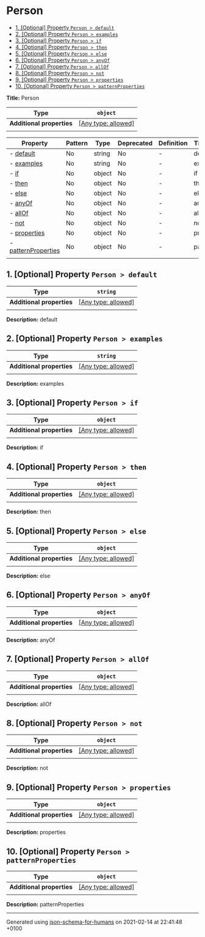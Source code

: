 # Person

- [1. [Optional] Property `Person > default`](#default)
- [2. [Optional] Property `Person > examples`](#examples)
- [3. [Optional] Property `Person > if`](#if)
- [4. [Optional] Property `Person > then`](#then)
- [5. [Optional] Property `Person > else`](#else)
- [6. [Optional] Property `Person > anyOf`](#anyOf)
- [7. [Optional] Property `Person > allOf`](#allOf)
- [8. [Optional] Property `Person > not`](#not)
- [9. [Optional] Property `Person > properties`](#properties)
- [10. [Optional] Property `Person > patternProperties`](#patternProperties)

**Title:** Person

| Type                      | `object`                                                                  |
| ------------------------- | ------------------------------------------------------------------------- |
| **Additional properties** | [[Any type: allowed]](# "Additional Properties of any type are allowed.") |
|                           |                                                                           |

| Property                                   | Pattern | Type   | Deprecated | Definition | Title/Description |
| ------------------------------------------ | ------- | ------ | ---------- | ---------- | ----------------- |
| - [default](#default )                     | No      | string | No         | -          | default           |
| - [examples](#examples )                   | No      | string | No         | -          | examples          |
| - [if](#if )                               | No      | object | No         | -          | if                |
| - [then](#then )                           | No      | object | No         | -          | then              |
| - [else](#else )                           | No      | object | No         | -          | else              |
| - [anyOf](#anyOf )                         | No      | object | No         | -          | anyOf             |
| - [allOf](#allOf )                         | No      | object | No         | -          | allOf             |
| - [not](#not )                             | No      | object | No         | -          | not               |
| - [properties](#properties )               | No      | object | No         | -          | properties        |
| - [patternProperties](#patternProperties ) | No      | object | No         | -          | patternProperties |
|                                            |         |        |            |            |                   |

## <a name="default"></a>1. [Optional] Property `Person > default`

| Type                      | `string`                                                                  |
| ------------------------- | ------------------------------------------------------------------------- |
| **Additional properties** | [[Any type: allowed]](# "Additional Properties of any type are allowed.") |
|                           |                                                                           |

**Description:** default

## <a name="examples"></a>2. [Optional] Property `Person > examples`

| Type                      | `string`                                                                  |
| ------------------------- | ------------------------------------------------------------------------- |
| **Additional properties** | [[Any type: allowed]](# "Additional Properties of any type are allowed.") |
|                           |                                                                           |

**Description:** examples

## <a name="if"></a>3. [Optional] Property `Person > if`

| Type                      | `object`                                                                  |
| ------------------------- | ------------------------------------------------------------------------- |
| **Additional properties** | [[Any type: allowed]](# "Additional Properties of any type are allowed.") |
|                           |                                                                           |

**Description:** if

## <a name="then"></a>4. [Optional] Property `Person > then`

| Type                      | `object`                                                                  |
| ------------------------- | ------------------------------------------------------------------------- |
| **Additional properties** | [[Any type: allowed]](# "Additional Properties of any type are allowed.") |
|                           |                                                                           |

**Description:** then

## <a name="else"></a>5. [Optional] Property `Person > else`

| Type                      | `object`                                                                  |
| ------------------------- | ------------------------------------------------------------------------- |
| **Additional properties** | [[Any type: allowed]](# "Additional Properties of any type are allowed.") |
|                           |                                                                           |

**Description:** else

## <a name="anyOf"></a>6. [Optional] Property `Person > anyOf`

| Type                      | `object`                                                                  |
| ------------------------- | ------------------------------------------------------------------------- |
| **Additional properties** | [[Any type: allowed]](# "Additional Properties of any type are allowed.") |
|                           |                                                                           |

**Description:** anyOf

## <a name="allOf"></a>7. [Optional] Property `Person > allOf`

| Type                      | `object`                                                                  |
| ------------------------- | ------------------------------------------------------------------------- |
| **Additional properties** | [[Any type: allowed]](# "Additional Properties of any type are allowed.") |
|                           |                                                                           |

**Description:** allOf

## <a name="not"></a>8. [Optional] Property `Person > not`

| Type                      | `object`                                                                  |
| ------------------------- | ------------------------------------------------------------------------- |
| **Additional properties** | [[Any type: allowed]](# "Additional Properties of any type are allowed.") |
|                           |                                                                           |

**Description:** not

## <a name="properties"></a>9. [Optional] Property `Person > properties`

| Type                      | `object`                                                                  |
| ------------------------- | ------------------------------------------------------------------------- |
| **Additional properties** | [[Any type: allowed]](# "Additional Properties of any type are allowed.") |
|                           |                                                                           |

**Description:** properties

## <a name="patternProperties"></a>10. [Optional] Property `Person > patternProperties`

| Type                      | `object`                                                                  |
| ------------------------- | ------------------------------------------------------------------------- |
| **Additional properties** | [[Any type: allowed]](# "Additional Properties of any type are allowed.") |
|                           |                                                                           |

**Description:** patternProperties

----------------------------------------------------------------------------------------------------------------------------
Generated using [json-schema-for-humans](https://github.com/coveooss/json-schema-for-humans) on 2021-02-14 at 22:41:48 +0100